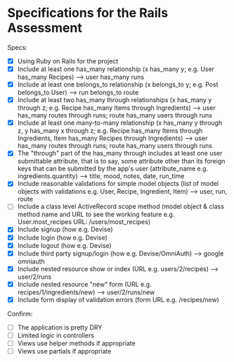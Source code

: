 # Specifications for the Rails Assessment

Specs:
- [x] Using Ruby on Rails for the project
- [x] Include at least one has_many relationship (x has_many y; e.g. User has_many Recipes) --> user has_many runs
- [x] Include at least one belongs_to relationship (x belongs_to y; e.g. Post belongs_to User) --> run belongs_to route
- [x] Include at least two has_many through relationships (x has_many y through z; e.g. Recipe has_many Items through Ingredients) --> user has_many routes through runs; route has_many users through runs
- [x] Include at least one many-to-many relationship (x has_many y through z, y has_many x through z; e.g. Recipe has_many Items through Ingredients, Item has_many Recipes through Ingredients) --> user has_many routes through runs; route has_many users through runs
- [x] The "through" part of the has_many through includes at least one user submittable attribute, that is to say, some attribute other than its foreign keys that can be submitted by the app's user (attribute_name e.g. ingredients.quantity) --> title, mood, notes, date, run_time
- [x] Include reasonable validations for simple model objects (list of model objects with validations e.g. User, Recipe, Ingredient, Item) --> user, run, route
- [ ] Include a class level ActiveRecord scope method (model object & class method name and URL to see the working feature e.g. User.most_recipes URL: /users/most_recipes)
- [x] Include signup (how e.g. Devise)
- [x] Include login (how e.g. Devise)
- [x] Include logout (how e.g. Devise)
- [x] Include third party signup/login (how e.g. Devise/OmniAuth) --> google omniauth
- [x] Include nested resource show or index (URL e.g. users/2/recipes) --> user/2/runs
- [x] Include nested resource "new" form (URL e.g. recipes/1/ingredients/new) --> user/2/runs/new
- [x] Include form display of validation errors (form URL e.g. /recipes/new)

Confirm:
- [ ] The application is pretty DRY
- [ ] Limited logic in controllers
- [ ] Views use helper methods if appropriate
- [ ] Views use partials if appropriate
